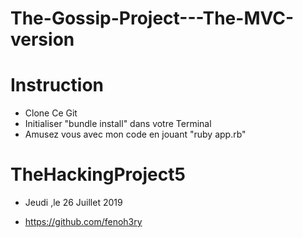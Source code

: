 # The-Gossip-Project---The-MVC-version

# Instruction

- Clone Ce Git
- Initialiser "bundle install" dans votre Terminal
- Amusez vous avec mon code en jouant "ruby app.rb"

# TheHackingProject5 

- Jeudi ,le 26 Juillet 2019

- https://github.com/fenoh3ry
